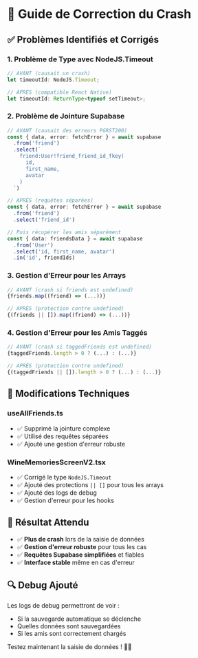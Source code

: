 # 🚨 Guide de Correction du Crash

## ✅ **Problèmes Identifiés et Corrigés**

### **1. Problème de Type avec NodeJS.Timeout**
```typescript
// AVANT (causait un crash)
let timeoutId: NodeJS.Timeout;

// APRÈS (compatible React Native)
let timeoutId: ReturnType<typeof setTimeout>;
```

### **2. Problème de Jointure Supabase**
```typescript
// AVANT (causait des erreurs PGRST200)
const { data, error: fetchError } = await supabase
  .from('friend')
  .select(`
    friend:User!friend_friend_id_fkey(
      id,
      first_name,
      avatar
    )
  `)

// APRÈS (requêtes séparées)
const { data, error: fetchError } = await supabase
  .from('friend')
  .select('friend_id')

// Puis récupérer les amis séparément
const { data: friendsData } = await supabase
  .from('User')
  .select('id, first_name, avatar')
  .in('id', friendIds)
```

### **3. Gestion d'Erreur pour les Arrays**
```typescript
// AVANT (crash si friends est undefined)
{friends.map((friend) => (...))}

// APRÈS (protection contre undefined)
{(friends || []).map((friend) => (...))}
```

### **4. Gestion d'Erreur pour les Amis Taggés**
```typescript
// AVANT (crash si taggedFriends est undefined)
{taggedFriends.length > 0 ? (...) : (...)}

// APRÈS (protection contre undefined)
{(taggedFriends || []).length > 0 ? (...) : (...)}
```

## 🔧 **Modifications Techniques**

### **useAllFriends.ts**
- ✅ Supprimé la jointure complexe
- ✅ Utilisé des requêtes séparées
- ✅ Ajouté une gestion d'erreur robuste

### **WineMemoriesScreenV2.tsx**
- ✅ Corrigé le type `NodeJS.Timeout`
- ✅ Ajouté des protections `|| []` pour tous les arrays
- ✅ Ajouté des logs de debug
- ✅ Gestion d'erreur pour les hooks

## 🎯 **Résultat Attendu**

- ✅ **Plus de crash** lors de la saisie de données
- ✅ **Gestion d'erreur robuste** pour tous les cas
- ✅ **Requêtes Supabase simplifiées** et fiables
- ✅ **Interface stable** même en cas d'erreur

## 🔍 **Debug Ajouté**

Les logs de debug permettront de voir :
- Si la sauvegarde automatique se déclenche
- Quelles données sont sauvegardées
- Si les amis sont correctement chargés

Testez maintenant la saisie de données ! 🍷✨




